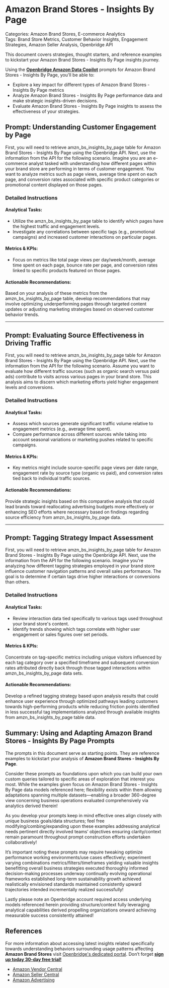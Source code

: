 # Amazon Brand Stores - Insights By Page

Categories: Amazon Brand Stores, E-commerce Analytics  
Tags: Brand Store Metrics, Customer Behavior Insights, Engagement Strategies, Amazon Seller Analysis, Openbridge API

This document covers strategies, thought starters, and reference examples to kickstart your Amazon Brand Stores - Insights By Page insights journey.

Using the <a href="https://chatgpt.com/g/g-Sg4qP7r3v-openbridge-data-copilot" target="_blank"><strong>Openbridge Amazon Data Copilot</strong></a> prompts for Amazon Brand Stores - Insights By Page, you'll be able to:

- Explore a key impact for different types of Amazon Brand Stores - Insights By Page metrics
- Analyze Amazon Brand Stores - Insights By Page performance data and make strategic insights-driven decisions.
- Evaluate Amazon Brand Stores - Insights By Page insights to assess the effectiveness of your strategies.

## Prompt: Understanding Customer Engagement by Page

First, you will need to retrieve amzn_bs_insights_by_page table for Amazon Brand Stores - Insights By Page using the Openbridge API. Next, use the information from the API for the following scenario. Imagine you are an e-commerce analyst tasked with understanding how different pages within your brand store are performing in terms of customer engagement. You want to analyze metrics such as page views, average time spent on each page, and conversion rates associated with specific product categories or promotional content displayed on those pages.

### Detailed Instructions

#### Analytical Tasks:
- Utilize the amzn_bs_insights_by_page table to identify which pages have the highest traffic and engagement levels.
- Investigate any correlations between specific tags (e.g., promotional campaigns) and increased customer interactions on particular pages.
  
#### Metrics & KPIs:
- Focus on metrics like total page views per day/week/month, average time spent on each page, bounce rate per page, and conversion rates linked to specific products featured on those pages.

#### Actionable Recommendations:
Based on your analysis of these metrics from the amzn_bs_insights_by_page table, develop recommendations that may involve optimizing underperforming pages through targeted content updates or adjusting marketing strategies based on observed customer behavior trends.

---

## Prompt: Evaluating Source Effectiveness in Driving Traffic

First, you will need to retrieve amzn_bs_insights_by_page table for Amazon Brand Stores - Insights By Page using the Openbridge API. Next, use the information from the API for the following scenario. Assume you want to evaluate how different traffic sources (such as organic search versus paid ads) contribute to visits across various pages in your brand store. This analysis aims to discern which marketing efforts yield higher engagement levels and conversions.

### Detailed Instructions

#### Analytical Tasks:
- Assess which sources generate significant traffic volume relative to engagement metrics (e.g., average time spent).
- Compare performance across different sources while taking into account seasonal variations or marketing pushes related to specific campaigns.

#### Metrics & KPIs:
- Key metrics might include source-specific page views per date range, engagement rate by source type (organic vs paid), and conversion rates tied back to individual traffic sources.

#### Actionable Recommendations:
Provide strategic insights based on this comparative analysis that could lead brands toward reallocating advertising budgets more effectively or enhancing SEO efforts where necessary based on findings regarding source efficiency from amzn_bs_insights_by_page data.

---

## Prompt: Tagging Strategy Impact Assessment 

First, you will need to retrieve amzn_bs_insights_by_page table for Amazon Brand Stores - Insights By Page using the Openbridge API. Next, use the information from the API for the following scenario. Imagine you're analyzing how different tagging strategies employed in your brand store influence customer navigation patterns and overall sales performance. The goal is to determine if certain tags drive higher interactions or conversions than others.

### Detailed Instructions

#### Analytical Tasks:
- Review interaction data tied specifically to various tags used throughout your brand store's content.
- Identify trends showing which tags correlate with higher user engagement or sales figures over set periods.

#### Metrics & KPIs:
Concentrate on tag-specific metrics including unique visitors influenced by each tag category over a specified timeframe and subsequent conversion rates attributed directly back through those tagged interactions within amzn_bs_insights_by_page data sets.

#### Actionable Recommendations:
Develop a refined tagging strategy based upon analysis results that could enhance user experience through optimized pathways leading customers towards high-performing products while reducing friction points identified in less successful tag implementations analyzed through available insights from amzn_bs_insights_by_page table data.


## Summary: Using and Adapting Amazon Brand Stores - Insights By Page Prompts
The prompts in this document serve as starting points. They are reference examples to kickstart your analysis of **Amazon Brand Stores - Insights By Page**. 

Consider these prompts as foundations upon which you can build your own custom queries tailored to specific areas of exploration that interest you most. While the examples given focus on Amazon Brand Stores - Insights By Page data models referenced here; flexibility exists within them allowing adaptations spanning multiple datasets—enabling a broader 360-degree view concerning business operations evaluated comprehensively via analytics derived therein!

As you develop your prompts keep in mind effective ones align closely with unique business goals/data structures; feel free modifying/combing/expanding upon these examples addressing analytical needs pertinent directly involved teams’ objectives ensuring clarity/context remain paramount throughout prompt construction efforts undertaken collaboratively!

It’s important noting these prompts may require tweaking optimize performance working environments/use cases effectively; experiment varying combinations metrics/filters/timeframes yielding valuable insights benefitting overall business strategies executed thoroughly informed decision-making processes underway continually evolving operational frameworks established long-term sustainability growth achieved realistically envisioned standards maintained consistently upward trajectories intended incrementally realized successfully!

Lastly please note an Openbridge account required access underlying models referenced herein providing structure/context fully leveraging analytical capabilities derived propelling organizations onward achieving measurable success consistently attained! 

## References   
For more information about accessing latest insights related specifically towards understanding behaviors surrounding usage patterns affecting **Amazon Brand Stores** visit <a href="https://chatgpt.com/g/g-Sg4qP7r3v-openbridge-data-copilot" target="_blank">Openbridge's dedicated portal</a>. Don’t forget <a href="https://openbridge.com" target="_blank"><strong>sign up today 30-day free trial!</strong></a>

<ul>
<li> <a href="https://www.openbridge.com/amazon-vendor-central/" target="_blank">Amazon Vendor Central</a> </li>
<li> <a href="https://www.openbridge.com/amazon-selling-partner/" target="_blank">Amazon Seller Central</a> </li>
<li> <a href="https://www.openbridge.com/amazon-advertising/" target="_blank">Amazon Advertising</a> </li>
</ul>